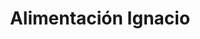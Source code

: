 ---
title: "Alimentación Ignacio"
url: /melgar-de-fernamental/alimentacion-ignacio/
shop: general
---